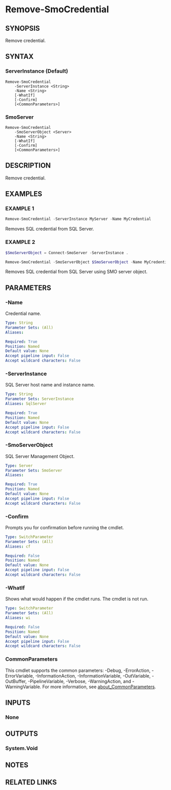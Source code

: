 ﻿---
external help file: SqlServerTools-help.xml
Module Name: SqlServerTools
online version:
schema: 2.0.0
---

# Remove-SmoCredential

## SYNOPSIS
Remove credential.

## SYNTAX

### ServerInstance (Default)
```
Remove-SmoCredential
	-ServerInstance <String>
	-Name <String>
	[-WhatIf]
	[-Confirm]
	[<CommonParameters>]
```

### SmoServer
```
Remove-SmoCredential
	-SmoServerObject <Server>
	-Name <String>
	[-WhatIf]
	[-Confirm]
	[<CommonParameters>]
```

## DESCRIPTION
Remove credential.

## EXAMPLES

### EXAMPLE 1
```powershell
Remove-SmoCredential -ServerInstance MyServer -Name MyCredential
```

Removes SQL credential from SQL Server.

### EXAMPLE 2
```powershell
$SmoServerObject = Connect-SmoServer -ServerInstance .

Remove-SmoCredential -SmoServerObject $SmoServerObject -Name MyCredential
```

Removes SQL credential from SQL Server using SMO server object.

## PARAMETERS

### -Name
Credential name.

```yaml
Type: String
Parameter Sets: (All)
Aliases:

Required: True
Position: Named
Default value: None
Accept pipeline input: False
Accept wildcard characters: False
```

### -ServerInstance
SQL Server host name and instance name.

```yaml
Type: String
Parameter Sets: ServerInstance
Aliases: SqlServer

Required: True
Position: Named
Default value: None
Accept pipeline input: False
Accept wildcard characters: False
```

### -SmoServerObject
SQL Server Management Object.

```yaml
Type: Server
Parameter Sets: SmoServer
Aliases:

Required: True
Position: Named
Default value: None
Accept pipeline input: False
Accept wildcard characters: False
```

### -Confirm
Prompts you for confirmation before running the cmdlet.

```yaml
Type: SwitchParameter
Parameter Sets: (All)
Aliases: cf

Required: False
Position: Named
Default value: None
Accept pipeline input: False
Accept wildcard characters: False
```

### -WhatIf
Shows what would happen if the cmdlet runs.
The cmdlet is not run.

```yaml
Type: SwitchParameter
Parameter Sets: (All)
Aliases: wi

Required: False
Position: Named
Default value: None
Accept pipeline input: False
Accept wildcard characters: False
```

### CommonParameters
This cmdlet supports the common parameters: -Debug, -ErrorAction, -ErrorVariable, -InformationAction, -InformationVariable, -OutVariable, -OutBuffer, -PipelineVariable, -Verbose, -WarningAction, and -WarningVariable. For more information, see [about_CommonParameters](http://go.microsoft.com/fwlink/?LinkID=113216).

## INPUTS

### None

## OUTPUTS

### System.Void

## NOTES

## RELATED LINKS
